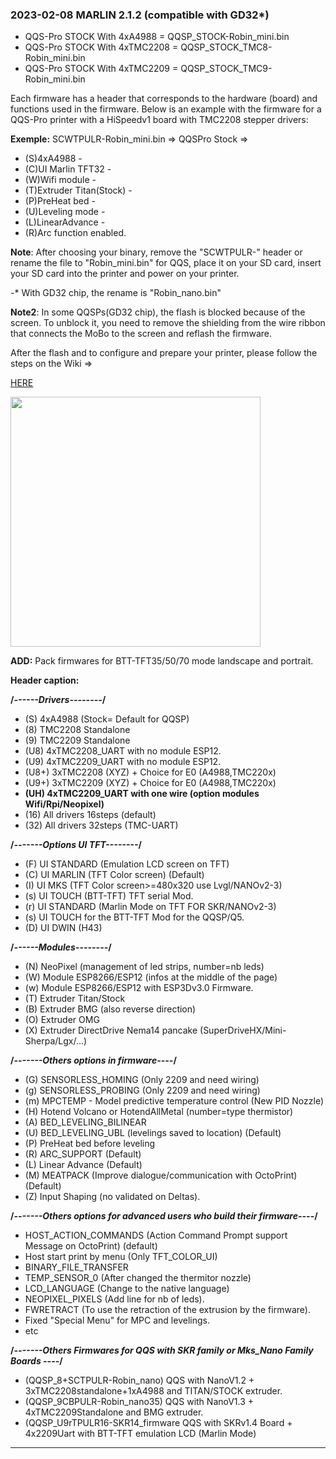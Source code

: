 ### 2023-02-08 MARLIN 2.1.2 (compatible with GD32*)

- QQS-Pro STOCK With 4xA4988 = QQSP_STOCK-Robin_mini.bin
- QQS-Pro STOCK With 4xTMC2208 = QQSP_STOCK_TMC8-Robin_mini.bin
- QQS-Pro STOCK With 4xTMC2209 = QQSP_STOCK_TMC9-Robin_mini.bin
  
Each firmware has a header that corresponds to the hardware (board) and functions used in the firmware.
Below is an example with the firmware for a QQS-Pro printer with a HiSpeedv1 board with TMC2208 stepper drivers:

**Exemple:**
SCWTPULR-Robin_mini.bin => QQSPro Stock
=> 
   - (S)4xA4988 - 
   - (C)UI Marlin TFT32 - 
   - (W)Wifi module - 
   - (T)Extruder Titan(Stock) - 
   - (P)PreHeat bed - 
   - (U)Leveling mode -
   - (L)LinearAdvance - 
   - (R)Arc function enabled.

  **Note**: After choosing your binary, remove the "SCWTPULR-" header or rename the file to "Robin_mini.bin" for QQS,
  place it on your SD card, insert your SD card into the printer and power on your printer.
  
-* With GD32 chip, the rename is "Robin_nano.bin"

  **Note2**: In some QQSPs(GD32 chip), the flash is blocked because of the screen. To unblock it, you need to remove the shielding from the wire ribbon that connects the MoBo to the screen and reflash the firmware.
  
  After the flash and to configure and prepare your printer, please follow the steps on the Wiki => 
  
  [HERE](https://github.com/Foxies-CSTL/Marlin_2.1.x/wiki/2.SETTINGS-THE-PRINTER)

<img width=400 src="https://github.com/Foxies-CSTL/Marlin_2.1.x/wiki/icons/FLSun-Wiki.png" />

**ADD:** Pack firmwares for BTT-TFT35/50/70 mode landscape and portrait.

  **Header caption:**

  **/*------Drivers--------*/**
  - (S) 4xA4988 (Stock= Default for QQSP)
  - (8) TMC2208 Standalone
  - (9) TMC2209 Standalone
  - (U8) 4xTMC2208_UART with no module ESP12.
  - (U9) 4xTMC2209_UART with no module ESP12.
  - (U8+) 3xTMC2208 (XYZ) + Choice for E0 (A4988,TMC220x) 
  - (U9+) 3xTMC2209 (XYZ) + Choice for E0 (A4988,TMC220x)
  - **(UH) 4xTMC2209_UART with one wire (option modules Wifi/Rpi/Neopixel)**
  - (16) All drivers 16steps (default)
  - (32) All drivers 32steps (TMC-UART)

  **/*-------Options UI TFT--------*/**
  - (F) UI STANDARD (Emulation LCD screen on TFT)
  - (C) UI MARLIN (TFT Color screen) (Default)
  - (I) UI MKS (TFT Color screen>=480x320 use Lvgl/NANOv2-3)
  - (s) UI TOUCH (BTT-TFT) TFT serial Mod. 
  - (r) UI STANDARD (Marlin Mode on TFT FOR SKR/NANOv2-3)
  - (s) UI TOUCH for the BTT-TFT Mod for the QQSP/Q5.
  - (D) UI DWIN (H43)

  **/*------Modules--------*/**
  - (N) NeoPixel (management of led strips, number=nb leds)
  - (W) Module ESP8266/ESP12 (infos at the middle of the page)
  - (w) Module ESP8266/ESP12 with ESP3Dv3.0 Firmware.
  - (T) Extruder Titan/Stock
  - (B) Extruder BMG (also reverse direction)
  - (O) Extruder OMG
  - (X) Extruder DirectDrive Nema14 pancake (SuperDriveHX/Mini-Sherpa/Lgx/...)
  
  **/*-------Others options in firmware----*/**
  - (G) SENSORLESS_HOMING (Only 2209 and need wiring)
  - (g) SENSORLESS_PROBING (Only 2209 and need wiring)
  - (m) MPCTEMP - Model predictive temperature control (New PID Nozzle)
  - (H) Hotend Volcano or HotendAllMetal (number=type thermistor)
  - (A) BED_LEVELING_BILINEAR
  - (U) BED_LEVELING_UBL (levelings saved to location) (Default)
  - (P) PreHeat bed before leveling
  - (R) ARC_SUPPORT (Default)
  - (L) Linear Advance (Default)
  - (M) MEATPACK (Improve dialogue/communication with OctoPrint) (Default)
  - (Z) Input Shaping (no validated on Deltas).
  
  **/*-------Others options for advanced users who build their firmware----*/**
  - HOST_ACTION_COMMANDS (Action Command Prompt support Message on OctoPrint) (default)
  - Host start print by menu (Only TFT_COLOR_UI)
  - BINARY_FILE_TRANSFER
  - TEMP_SENSOR_0 (After changed the thermitor nozzle)
  - LCD_LANGUAGE (Change to the native language)
  - NEOPIXEL_PIXELS (Add line for nb of leds).
  - FWRETRACT (To use the retraction of the extrusion by the firmware).
  - Fixed "Special Menu" for MPC and levelings.
  - etc 
 
  **/*-------Others Firmwares for QQS with SKR family or Mks_Nano Family Boards ----*/**
  - (QQSP_8+SCTPULR-Robin_nano)     QQS with NanoV1.2 + 3xTMC2208standalone+1xA4988 and TITAN/STOCK extruder. 
  - (QQSP_9CBPULR-Robin_nano35)     QQS with NanoV1.3 + 4xTMC2209Standalone and BMG extruder.
  - (QQSP_U9rTPULR16-SKR14_firmware QQS with SKRv1.4 Board + 4x2209Uart with BTT-TFT emulation LCD (Marlin Mode)
***
